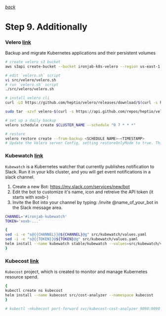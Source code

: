 ###### [back](http://54.152.51.78:10080/ironjab/it-k8s/src/master/docs/step8.md)

# Step 9. Additionally

### Velero [link](https://github.com/heptio/velero)

Backup and migrate Kubernetes applications and their persistent volumes

```sh
# create velero s3 bucket
aws s3api create-bucket --bucket ironjab-k8s-velero --region us-east-1

# edit `velero.sh` script
vi src/velero/velero.sh
# run `velero.sh` script
./src/velero/velero.sh

# install velero cli
curl -LO https://github.com/heptio/velero/releases/download/$(curl -s https://api.github.com/repos/heptio/velero/releases/latest | grep tag_name | cut -d '"' -f 4)/velero-$(curl -s https://api.github.com/repos/heptio/velero/releases/latest | grep tag_name | cut -d '"' -f 4)-linux-amd64.tar.gz

sudo tar -xzvf velero-$(curl -s https://api.github.com/repos/heptio/velero/releases/latest | grep tag_name | cut -d '"' -f 4)-linux-amd64.tar.gz velero -C /usr/local/bin

# set up a daily backup
velero schedule create $CLUSTER_NAME --schedule "0 7 * * *"

# restore
velero restore create --from-backup <SCHEDULE NAME>-<TIMESTAMP>
# Update the Velero server Config, setting restoreOnlyMode to true. This prevents Backup objects from being created or deleted during your Restore process.
```

### Kubewatch [link](https://github.com/bitnami-labs/kubewatch)

`Kubewatch` is a Kubernetes watcher that currently publishes notification to Slack. Run it in your k8s cluster, and you will get event notifications in a slack channel.

1. Create a new Bot: https://my.slack.com/services/new/bot
2. Edit the bot to customize it's name, icon and retreive the API token (it starts with xoxb-)
3. Invite the Bot into your channel by typing: /invite @name_of_your_bot in the Slack message area.

```sh
CHANNEL='#ironjab-kubewatch'
TOKEN='xoxb-...'

{
sed -i -e "s@{{CHANNEL}}@${CHANNEL}@g" src/kubewatch/values.yaml
sed -i -e "s@{{TOKEN}}@${TOKEN}@g" src/kubewatch/values.yaml
helm install --name kubewatch stable/kubewatch --values=src/kubewatch/values.yaml --namespace kube-system
}
```

### Kubecost [link](https://kubecost.com/)

`Kubecost` project, which is created to monitor and manage Kubernetes resource spend.

```sh
{
kubectl create ns kubecost
helm install --name kubecost src/cost-analyzer --namespace kubecost
}

# kubectl -nkubecost port-forward svc/kubecost-cost-analyzer 9090:9090
```